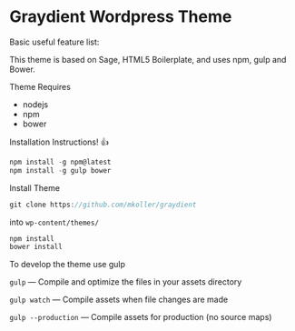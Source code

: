 # Graydient Wordpress Theme

Basic useful feature list:

This theme is based on Sage, HTML5 Boilerplate, and uses npm, gulp and Bower.


Theme Requires

 * nodejs
 * npm
 * bower

Installation Instructions! :+1:

```javascript
npm install -g npm@latest
npm install -g gulp bower
```

Install Theme 

```javascript
git clone https://github.com/mkoller/graydient
```
into `wp-content/themes/`
```javascript
npm install
bower install
```
To develop the theme use gulp

`gulp` — Compile and optimize the files in your assets directory

`gulp watch` — Compile assets when file changes are made

`gulp --production` — Compile assets for production (no source maps)
